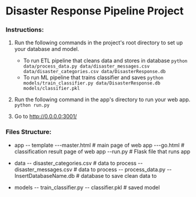 # Disaster Response Pipeline Project

### Instructions:
1. Run the following commands in the project's root directory to set up your database and model.

    - To run ETL pipeline that cleans data and stores in database
        `python data/process_data.py data/disaster_messages.csv data/disaster_categories.csv data/DisasterResponse.db`
    - To run ML pipeline that trains classifier and saves
        `python models/train_classifier.py data/DisasterResponse.db models/classifier.pkl`

2. Run the following command in the app's directory to run your web app.
    `python run.py`

3. Go to http://0.0.0.0:3001/

### Files Structure:

- app
-- template
---master.html  # main page of web app
---go.html  # classification result page of web app
--run.py  # Flask file that runs app

- data
-- disaster_categories.csv  # data to process 
-- disaster_messages.csv  # data to process
-- process_data.py
-- InsertDatabaseName.db   # database to save clean data to

- models
-- train_classifier.py
-- classifier.pkl  # saved model 
